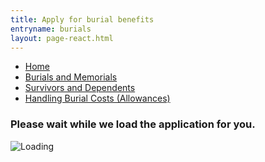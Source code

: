 ```yaml
---
title: Apply for burial benefits
entryname: burials
layout: page-react.html
---
```

<div id="main">
  <nav class="va-nav-breadcrumbs">
    <ul class="row va-nav-breadcrumbs-list columns" role="menubar" aria-label="Primary">
      <li><a href="/">Home</a></li>
      <li><a href="/burials-and-memorials"> Burials and Memorials </a></li>
      <li><a href="/burials-and-memorials/survivor-and-dependent-benefits"> Survivors and Dependents </a></li>
      <li><a href="/burials-and-memorials/survivor-and-dependent-benefits/burial-costs/">Handling Burial Costs (Allowances)</a></li>
    </ul>
  </nav>
  <div class="section">
    <div id="react-root">
      <div class="loading-message">
        <h3>Please wait while we load the application for you.</h3>
        <img src="/img/preloader-primary-darkest.gif" alt="Loading">
      </div>
    </div>
  </div>
</div>

